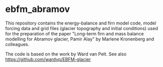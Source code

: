 # ebfm_abramov
This repository contains the energy-balance and firn model code, model forcing data and grid files (glacier topography and initial conditions) used for the preparation of the paper "Long-term firn and mass balance modelling for Abramov glacier, Pamir Alay" by Marlene Kronenberg and colleagues.

The code is based on the work by Ward van Pelt. See also https://github.com/wardvp/EBFM-glacier 
